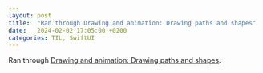 ```yaml
---
layout: post
title:  "Ran through Drawing and animation: Drawing paths and shapes"
date:   2024-02-02 17:05:00 +0200
categories: TIL, SwiftUI
---
```

Ran through [Drawing and animation: Drawing paths and shapes](https://developer.apple.com/tutorials/swiftui/drawing-paths-and-shapes).
